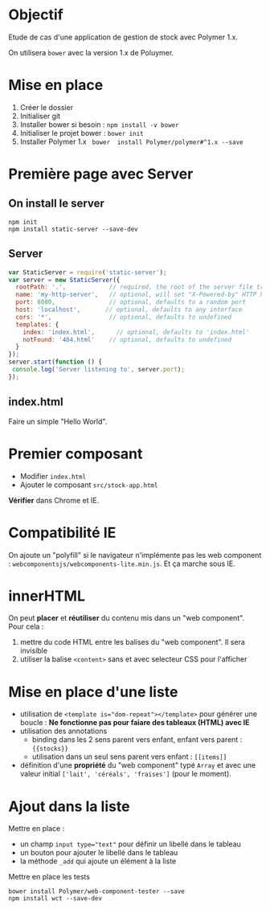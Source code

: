 

# Objectif

Etude de cas d'une application de gestion de stock
avec Polymer 1.x.

On utilisera `bower` avec la version 1.x de Poluymer.


# Mise en place

1. Créer le dossier
2. Initialiser git
3. Installer bower si besoin : `npm install -v bower`
4. Initialiser le projet bower : `bower init`
4. Installer Polymer 1.x ` bower  install Polymer/polymer#^1.x --save`

# Première page avec Server

## On install le server
```
npm init
npm install static-server --save-dev
```
## Server

```javascript
var StaticServer = require('static-server');
var server = new StaticServer({
  rootPath: '.',            // required, the root of the server file tree
  name: 'my-http-server',   // optional, will set "X-Powered-by" HTTP header
  port: 8080,               // optional, defaults to a random port
  host: 'localhost',       // optional, defaults to any interface
  cors: '*',                // optional, defaults to undefined
  templates: {
    index: 'index.html',      // optional, defaults to 'index.html'
    notFound: '404.html'    // optional, defaults to undefined
  }
});
server.start(function () {
 console.log('Server listening to', server.port);
});

```

## index.html

Faire un simple "Hello World".

# Premier composant

* Modifier `index.html`
* Ajouter le composant `src/stock-app.html`

**Vérifier** dans Chrome et IE.

# Compatibilité IE

On ajoute un "polyfill" si le navigateur n'implémente pas les
web component : `webcomponentsjs/webcomponents-lite.min.js`.
Et ça marche sous IE.


# innerHTML

On peut **placer** et **réutiliser** du contenu mis dans un "web component".
Pour cela :

1. mettre du code HTML entre les balises du "web component". Il sera invisible
2. utiliser la balise `<content>` sans et avec selecteur CSS pour l'afficher

# Mise en place d'une liste

* utilisation de `<template is="dom-repeat"></template>` pour générer une boucle : **Ne fonctionne pas pour faiare des tableaux (HTML) avec IE**
* utilisation des annotations
  * binding dans les 2 sens parent vers enfant, enfant vers parent : `{{stocks}}`
  * utilisation dans un seul sens parent vers enfant : `[[items]]`
* définition d'une **propriété** du "web component" typé `Array` et avec une valeur initial `['lait', 'céréals', 'fraises']` (pour le moment).

# Ajout dans la liste

Mettre en place :
* un champ `input type="text"` pour définir un libellé dans le tableau
* un bouton pour ajouter le libellé dans le tableau
* la méthode `_add` qui ajoute un élément à la liste


Mettre en place les tests
```
bower install Polymer/web-component-tester --save
npm install wct --save-dev
```
